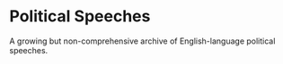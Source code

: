 # Political Speeches

A growing but non-comprehensive archive of English-language political speeches.
